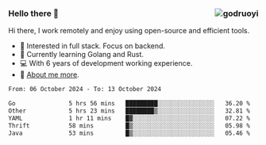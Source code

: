 ### Hello there 👋 <img align="right" src="https://github-readme-stats.vercel.app/api?username=godruoyi&show_icons=true" alt="godruoyi" />

Hi there, I work remotely and enjoy using open-source and efficient tools.

- 🔭 Interested in full stack. Focus on backend.
- 🌱 Currently learning Golang and Rust.
- 💻 With 6 years of development working experience.
- 👒 [About me more](https://godruoyi.com/posts/about-godruoyi).



<!--START_SECTION:waka-->

```txt
From: 06 October 2024 - To: 13 October 2024

Go               5 hrs 56 mins   █████████░░░░░░░░░░░░░░░░   36.20 %
Other            5 hrs 23 mins   ████████▒░░░░░░░░░░░░░░░░   32.81 %
YAML             1 hr 11 mins    █▓░░░░░░░░░░░░░░░░░░░░░░░   07.22 %
Thrift           58 mins         █▒░░░░░░░░░░░░░░░░░░░░░░░   05.98 %
Java             53 mins         █▒░░░░░░░░░░░░░░░░░░░░░░░   05.46 %
```

<!--END_SECTION:waka-->
